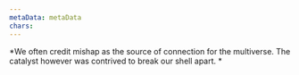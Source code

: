 ```yaml
---
metaData: metaData
chars: 
---
```


*We often credit mishap as the source of connection for the multiverse. The catalyst however was contrived to break our shell apart. *